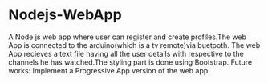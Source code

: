 # Nodejs-WebApp
A Node js web app where user can register and create profiles.The web App is connected to the arduino(which is a tv remote)via buetooth.
The web App recieves a text file having all the user details with respective to the channels he has watched.The styling part is done using Bootstrap.
Future works:
Implement a Progressive App version of the web app.
